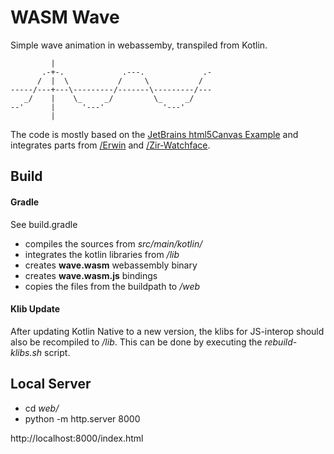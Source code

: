# WASM Wave

Simple wave animation in webassemby, transpiled from Kotlin.

             |
           .-+-.             .---.             .-
          /  |  \           /     \           /
    -----/---+---\---------/-------\---------/---
       _/    |    \_     _/         \_     _/
    --'      |      '---'             '---'
             |

The code is mostly based on the [JetBrains html5Canvas Example](https://github.com/JetBrains/kotlin-native/tree/master/samples/html5Canvas) and integrates parts from [/Erwin](https://github.com/Tok/Erwin) and  [/Zir-Watchface](https://github.com/Tok/Zir-Watchface).

## Build
#### Gradle
See build.gradle 
* compiles the sources from *src/main/kotlin/*
* integrates the kotlin libraries from */lib*
* creates **wave.wasm** webassembly binary
* creates **wave.wasm.js** bindings
* copies the files from the buildpath to */web*

#### Klib Update
After updating Kotlin Native to a new version, the klibs for JS-interop should also be recompiled to */lib*. This can be done by executing the *rebuild-klibs.sh* script.

## Local Server
* cd *web/*
* python -m http.server 8000

http://localhost:8000/index.html
